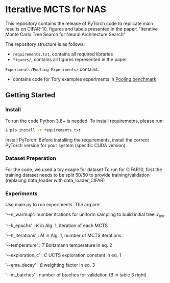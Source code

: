 # Iterative MCTS for NAS

This repository contains the release of PyTorch code to replicate main results on CIFAR-10, figures and tabels presented in the paper: "Iterative Monte Carlo Tree Search for Neural Architecture Search"

The repository structure is as follows:
  * `requirements.txt`, contains all required libraries
  * `figures/`, contains all figures represented in the paper


`Experiments/Pooling Experiments/` contains: 
  * contains code for Tory examples experiments in [Pooling benchmark](https://proceedings.mlr.press/v224/roshtkhari23a/roshtkhari23a.pdf)

## Getting Started
### Install
To run the code Python 3.8+ is needed. To install requiremetns, please run:

   ```bash
   $ pip install -r requirements.txt
   ```

Install PyTorch: Before installing the requirements, install the correct PyTorch version for your system (specific CUDA version).

### Dataset Preperation
For the code, we used a toy exaple for dataset To run for CIFAR10, first the training dataset needs to be split 50/50 to provide training/validation (replacing data_loader with data_loader_CIFAR) 

### Experiments
Use main.py to run experiments.
The arg are:

'--n_warmup': number itrations for uniform sampling to build initial tree $\mathcal{T}_{init}$

'--k_epochs' : $K$ in Alg. 1, iteration of each MCTS

'--h_iterations' : $M$ in Alg. 1, number of MCTS iterations

'--temperature' : $T$ Boltzmann temperature in eq. 2

'--exploration_c' : $C$ UCTS exploration constant in eq. 1 

'--ema_decay' : $\beta$ weighting factor in eq. 3

'--m_batches' : number of btaches for validation (B in table 3 right)


  
